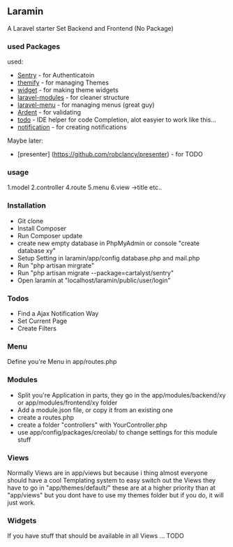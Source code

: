 ## Laramin
A Laravel starter Set Backend and Frontend (No Package)

### used Packages

used:
* [Sentry](https://github.com/cartalyst/sentry) - for Authenticatoin
* [themify](https://github.com/mpedrera/themify) - for managing Themes
* [widget](https://github.com/gravitano/widget) - for making theme widgets
* [laravel-modules](https://github.com/creolab/laravel-modules) - for cleaner structure 
* [laravel-menu](https://github.com/lavary/laravel-menu) - for managing menus (great guy)
* [Ardent](https://github.com/laravelbook/ardent) - for validating
* [todo](#) - IDE helper for code Completion, alot easyier to work like this...
* [notification](https://github.com/edvinaskrucas/notification) - for creating notifications

Maybe later:
* [presenter] (https://github.com/robclancy/presenter) - for TODO

### usage
1.model
2.controller
4.route
5.menu
6.view ->title etc..

### Installation
* Git clone
* Install Composer
* Run Composer update
* create new empty database in PhpMyAdmin or console "create database xy"
* Setup Setting in laramin/app/config database.php and mail.php
* Run "php artisan mirgrate"
* Run "php artisan migrate --package=cartalyst/sentry"
* Open laramin at "localhost/laramin/public/user/login"

### Todos
* Find a Ajax Notification Way
* Set Current Page
* Create Filters

### Menu
Define you're Menu in app/routes.php

### Modules
* Split you're Application in parts, they go in the app/modules/backend/xy or app/modules/frontend/xy folder
* Add a module.json file, or copy it from an existing one
* create a routes.php
* create a folder "controllers" with YourController.php
* use app/config/packages/creolab/ to change settings for this module stuff

### Views
Normally Views are in app/views but because i thing almost everyone should have a cool
Templating system to easy switch out the Views they have to go in "app/themes/default/"
these are at a higher priority than at "app/views" but you dont have to use my themes folder
but if you do, it will just work.

### Widgets
If you have stuff that should be available in all Views ... TODO
